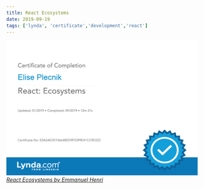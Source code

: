```yaml
---
title: React Ecosystems
date: 2019-09-19
tags: ['lynda', 'certificate','development','react']
---
```


[![Lynda Learning Certificate of Completion](./React_Ecosystems_CertificateOfCompletion.png "React Ecosystems")*React Ecosystems by Emmanuel Henri*](https://www.lynda.com/React-js-tutorials/React-Ecosystems/601831-2.html)